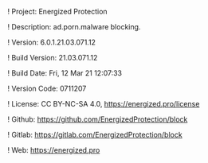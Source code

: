 ! Project: Energized Protection

! Description: ad.porn.malware blocking.

! Version: 6.0.1.21.03.071.12

! Build Version: 21.03.071.12

! Build Date: Fri, 12 Mar 21 12:07:33

! Version Code: 0711207

! License: CC BY-NC-SA 4.0, https://energized.pro/license

! Github: https://github.com/EnergizedProtection/block

! Gitlab: https://gitlab.com/EnergizedProtection/block


! Web: https://energized.pro

